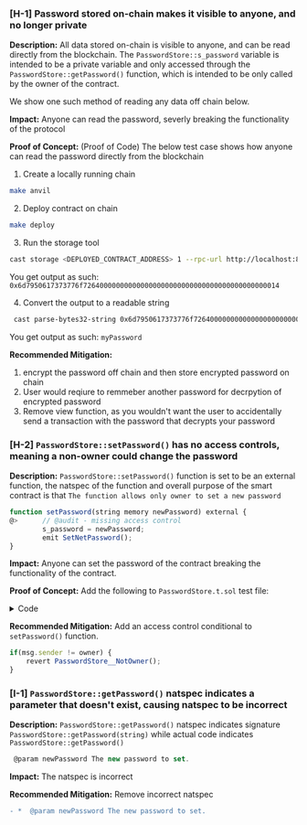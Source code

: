 ### [H-1] Password stored on-chain makes it visible to anyone, and no longer private

**Description:** All data stored on-chain is visible to anyone, and can be read directly from the blockchain. The `PasswordStore::s_password` variable is intended to be a private variable and only accessed through the `PasswordStore::getPassword()` function, which is intended to be only called by the owner of the contract.

We show one such method of reading any data off chain below.

**Impact:** Anyone can read the password, severly breaking the functionality of the protocol

**Proof of Concept:** (Proof of Code)
The below test case shows how anyone can read the password directly from the blockchain

1. Create a locally running chain

```bash
make anvil
```

2. Deploy contract on chain

```bash
make deploy
```

3. Run the storage tool

```bash
cast storage <DEPLOYED_CONTRACT_ADDRESS> 1 --rpc-url http://localhost:8545
```

You get output as such:
`0x6d7950617373776f726400000000000000000000000000000000000000000014`

4. Convert the output to a readable string

```bash
 cast parse-bytes32-string 0x6d7950617373776f726400000000000000000000000000000000000000000014
```

You get output as such:
`myPassword`

**Recommended Mitigation:**

1. encrypt the password off chain and then store encrypted password on chain
2. User would reqiure to remmeber another password for decrpytion of encrypted password
3. Remove view function, as you wouldn't want the user to accidentally send a transaction with the password that decrypts your password

### [H-2] `PasswordStore::setPassword()` has no access controls, meaning a non-owner could change the password

**Description:** `PasswordStore::setPassword()` function is set to be an external function, the natspec of the function and overall purpose of the smart contract is that `The function allows only owner to set a new password`

```javascript
function setPassword(string memory newPassword) external {
@>      // @audit - missing access control
        s_password = newPassword;
        emit SetNetPassword();
}
```

**Impact:**
Anyone can set the password of the contract breaking the functionality of the contract.

**Proof of Concept:**
Add the following to `PasswordStore.t.sol` test file:

<details>
<summary>Code</summary>

```javascript
function test_anyone_can_set_password(address randomAddress) public {
        vm.assume(randomAddress != owner);
        vm.prank(randomAddress);
        string memory expectedPassword = "myNewPassword";
        passwordStore.setPassword(expectedPassword);
        vm.prank(owner);
        string memory actualPassword = passwordStore.getPassword();
        assertEq(actualPassword, expectedPassword);
    }
```

</details>

**Recommended Mitigation:** Add an access control conditional to `setPassword()` function.

```javascript
if(msg.sender != owner) {
    revert PasswordStore__NotOwner();
}
```

### [I-1] `PasswordStore::getPassword()` natspec indicates a parameter that doesn't exist, causing natspec to be incorrect

**Description:**
`PasswordStore::getPassword()` natspec indicates signature `PasswordStore::getPassword(string)` while actual code indicates `PasswordStore::getPassword()`

```javascript
 @param newPassword The new password to set.
```

**Impact:**
The natspec is incorrect

**Recommended Mitigation:**
Remove incorrect natspec

```diff
- *  @param newPassword The new password to set.
```
